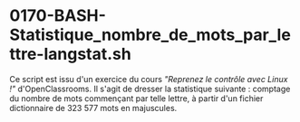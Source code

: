 # 0170-BASH-Statistique_nombre_de_mots_par_lettre-langstat.sh

Ce script est issu d'un exercice du cours *"Reprenez le contrôle avec Linux !"* d'OpenClassrooms.
Il s'agit de dresser la statistique suivante :
comptage du nombre de mots commençant par telle lettre,
à partir d'un fichier dictionnaire de 323 577 mots en majuscules.